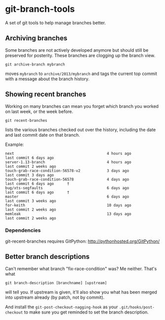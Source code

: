 git-branch-tools
================

A set of git tools to help manage branches better.

Archiving branches 
------------------
Some branches are not actively developed anymore but should still be
preserved for posterity. These branches are clogging up the branch view.

    git archive-branch mybranch

moves `mybranch` to `archive/2013/mybranch` and tags the current top commit
with a message about the branch history.


Showing recent branches
-----------------------
Working on many branches can mean you forget which branch you worked on last
week, or the week before.

    git recent-branches

lists the various branches checked out over the history, including the date
and last commit date on that branch.  

Example:

    next                                          4 hours ago          last commit 6 days ago
    server-1.13-branch                            4 hours ago          last commit 2 weeks ago
    touch-grab-race-condition-56578-v2            3 days ago           last commit 3 days ago
    touch-grab-race-condition-56578               4 days ago           last commit 6 days ago      †
    bug/xts-segfaults                             6 days ago           last commit 6 days ago      †
    master                                        6 days ago           last commit 3 weeks ago
    for-keith                                     10 days ago          last commit 2 weeks ago
    memleak                                       13 days ago          last commit 2 weeks ago


### Dependencies

git-recent-branches requires GitPython: http://pythonhosted.org/GitPython/

Better branch descriptions
--------------------------
Can't remember what branch "fix-race-condition" was? Me neither. That's what

    git branch-description [branchname] [upstream]

will tell you. If upstream is given, it'll also show you what has been
merged into upstream already (by patch, not by commit).

And install the `git-post-checkout-nagging-hook` as your
`.git/hooks/post-checkout` to make sure you get reminded to set the branch
description.


